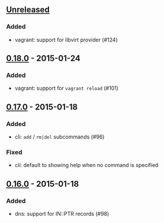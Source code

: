 ## [Unreleased][unreleased]

### Added
 - vagrant: support for libvirt provider (#124)

## [0.18.0] - 2015-01-24

### Added
 - vagrant: support for `vagrant reload` (#101)

## [0.17.0] - 2015-01-18

### Added
 - cli: `add` / `rm|del` subcommands (#96)

### Fixed
 - cli: default to showing help when no command is specified

## [0.16.0] - 2015-01-18

### Added
 - dns: support for IN::PTR records (#98)

[unreleased]: https://github.com/phinze/landrush/compare/v0.18.0...HEAD
[0.18.0]: https://github.com/phinze/landrush/compare/v0.17.0...v0.18.0
[0.17.0]: https://github.com/phinze/landrush/compare/v0.16.0...v0.17.0
[0.16.0]: https://github.com/phinze/landrush/compare/v0.15.4...v0.16.0
